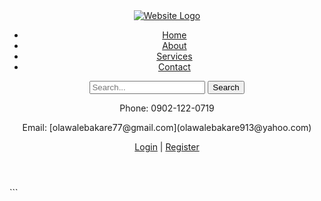 <header>
  <!-- Logo -->
  <div class="logo">
    <a href="#">
      <img src="logo.png" alt="Website Logo">
    </a>
  </div>
  
  <!-- Navigation Menu -->
  <nav>
    <ul>
      <li><a href="#">Home</a></li>
      <li><a href="#">About</a></li>
      <li><a href="#">Services</a></li>
      <li><a href="#">Contact</a></li>
    </ul>
  </nav>
  
  <!-- Search Bar -->
  <div class="search-bar">
    <form>
      <input type="search" placeholder="Search...">
      <button type="submit">Search</button>
    </form>
  </div>
  
  <!-- Contact Information -->
  <div class="contact-info">
    <p>Phone: 0902-122-0719</p>
    <p>Email: [olawalebakare77@gmail.com](olawalebakare913@yahoo.com)</p>
  </div>
  
  <!-- Social Media Links -->
  <div class="social-media">
    <a href="#" target="_blank"><i class="walexy ola-facebook"></i></a>
    <a href="#" target="_blank"><i class="olawale bakare-twitter"></i></a>
    <a href="#" target="_blank"><i class="bakare olawale-linkedin"></i></a>
  </div>
  
  <!-- Login/Register Links -->
  <div class="login-register">
    <a href="#">Login</a> | <a href="#">Register</a>
  </div>
</header>
```
